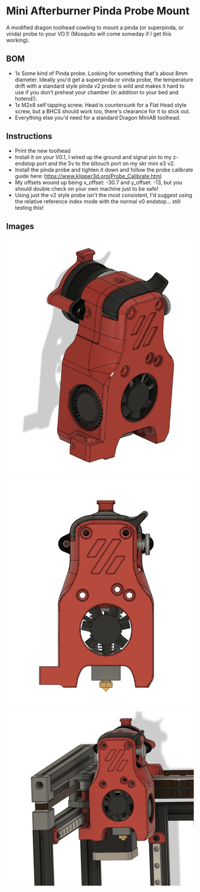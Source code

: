 Mini Afterburner Pinda Probe Mount
==============================

A modified dragon toolhead cowling to mount a pinda (or superpinda, or vinda) probe to your VO.1! (Mosquito will come someday if I get this working). 

BOM
---

- 1x Some kind of Pinda probe. Looking for something that's about 8mm diameter. Ideally you'd get a superpinda or vinda probe, the temperature drift with a standard style pinda v2 probe is wild and makes it hard to use if you don't preheat your chamber (in addition to your bed and hotend!). 
- 1x M2x8 self tapping screw. Head is countersunk for a Flat Head style screw, but a BHCS should work too, there's clearance for it to stick out. 
- Everything else you'd need for a standard Dragon MiniAB toolhead. 


Instructions
------------

- Print the new toolhead
- Install it on your V0.1, I wired up the ground and signal pin to my z-endstop port and the 5v to the bltouch port on my skr mini e3 v2. 
- Install the pinda probe and tighten it down and follow the probe calibrate guide here: https://www.klipper3d.org/Probe_Calibrate.html
- My offsets wound up being x_offset: -30.7 and y_offset: -13, but you should double check on your own machine just to be safe!
- Using just the v2 style probe isn't the most consistent, I'd suggest using the relative reference index mode with the normal v0 endstop... still testing this!


Images
------
![CAD](Images/CAD1.png)
![CAD](Images/cad2.png)
![CAD](Images/cad3.png)

